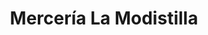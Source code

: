 ---
title: "Mercería La Modistilla"
url: /talavera-de-la-reina/merceria-la-modistilla/
shop: coser
---